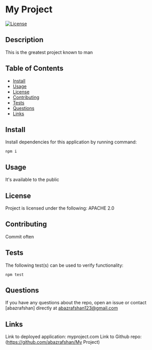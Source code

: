 
# My Project
  
[![License](https://img.shields.io/badge/License-Apache%202.0-blue.svg)](https://opensource.org/licenses/Apache-2.0)

## Description
  
This is the greatest project known to man
  
## Table of Contents
* [Install](#install)
* [Usage](#usage)
* [License](#license)
* [Contributing](#contributing)
* [Tests](#tests)
* [Questions](#questions)
* [Links](#links)
  
## Install
  
Install dependencies for this application by running command:
  
    npm i
  
## Usage
  
It's available to the public
  
## License
  
Project is licensed under the following: APACHE 2.0
  
## Contributing
  
Commit often
  
## Tests
  
The following test(s) can be used to verify functionality: 
  
    npm test

## Questions

If you have any questions about the repo, open an issue or contact [abazrafshan] directly at abazrafshan123@gmail.com

## Links

Link to deployed application: myproject.com
Link to Github repo: (https://github.com/abazrafshan/My Project)
  
